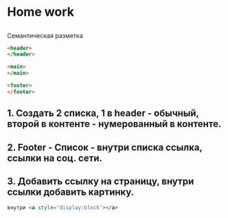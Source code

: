 # Home work

##
Семантическая разметка
```html
<header>
</header>

<main>
</main>

<footer>
</footer>
```



## 1. Создать 2 списка, 1 в header - обычный, второй в контенте - нумерованный в контенте.
## 2. Footer - Cписок - внутри списка ссылка, ссылки на соц. сети.
## 3. Добавить ссылку на страницу, внутри ссылки добавить картинку.
```html
внутри <a style="display:block"></a>
```